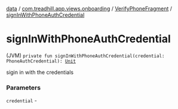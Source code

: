 [data](../../index.md) / [com.treadhill.app.views.onboarding](../index.md) / [VerifyPhoneFragment](index.md) / [signInWithPhoneAuthCredential](./sign-in-with-phone-auth-credential.md)

# signInWithPhoneAuthCredential

(JVM) `private fun signInWithPhoneAuthCredential(credential: PhoneAuthCredential): `[`Unit`](https://kotlinlang.org/api/latest/jvm/stdlib/kotlin/-unit/index.html)

sigin in with the credentials

### Parameters

`credential` - 